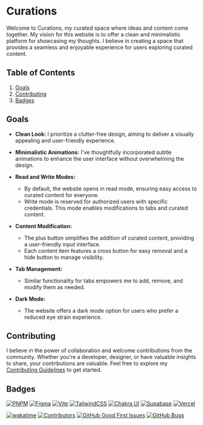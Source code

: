 # Curations

Welcome to Curations, my curated space where ideas and content come together. My vision for this website is to offer a clean and minimalistic platform for showcasing my thoughts. I believe in creating a space that provides a seamless and enjoyable experience for users exploring curated content.

## Table of Contents

1. [Goals](#goals)
2. [Contributing](#contributing)
3. [Badges](#badges)

## Goals

- **Clean Look:** I prioritize a clutter-free design, aiming to deliver a visually appealing and user-friendly experience.

- **Minimalistic Animations:** I've thoughtfully incorporated subtle animations to enhance the user interface without overwhelming the design.

- **Read and Write Modes:**

  - By default, the website opens in read mode, ensuring easy access to curated content for everyone.
  - Write mode is reserved for authorized users with specific credentials. This mode enables modifications to tabs and curated content.

- **Content Modification:**

  - The plus button simplifies the addition of curated content, providing a user-friendly input interface.
  - Each content item features a cross button for easy removal and a hide button to manage visibility.

- **Tab Management:**

  - Similar functionality for tabs empowers me to add, remove, and modify them as needed.

- **Dark Mode:**
  - The website offers a dark mode option for users who prefer a reduced eye strain experience.

## Contributing

I believe in the power of collaboration and welcome contributions from the community. Whether you're a developer, designer, or have valuable insights to share, your contributions are valuable. Feel free to explore my [Contributing Guidelines](CONTRIBUTING.md) to get started.

## Badges

[![PNPM](https://img.shields.io/badge/pnpm-%234a4a4a.svg?style=for-the-badge&logo=pnpm&logoColor=f69220&style=flat)](https://pnpm.io/)
[![Figma](https://img.shields.io/badge/figma-%23F24E1E.svg?style=for-the-badge&logo=figma&logoColor=white&style=flat)](https://www.figma.com/file/ZpLuGbcAo7YNKoF5qxZp7D/Screen?type=design&node-id=0-1&mode=design)
[![Vite](https://img.shields.io/badge/vite-%23646CFF.svg?style=for-the-badge&logo=vite&logoColor=white&style=flat)](https://vitejs.dev/)
[![TailwindCSS](https://img.shields.io/badge/tailwindcss-%2338B2AC.svg?style=for-the-badge&logo=tailwind-css&logoColor=white&style=flat)](https://tailwindcss.com/)
[![Chakra UI](https://img.shields.io/badge/Chakra--UI-319795?style=for-the-badge&logo=chakra-ui&logoColor=white&style=flat)](https://chakra-ui.com/)
[![Supabase](https://img.shields.io/badge/Supabase-3ECF8E?style=for-the-badge&logo=supabase&logoColor=white&style=flat)](https://supabase.com/)
[![Vercel](https://img.shields.io/badge/vercel-%23000000.svg?style=for-the-badge&logo=vercel&logoColor=white&style=flat)](https://vercel.com/home)

[![wakatime](https://wakatime.com/badge/user/27934010-074d-44f0-9845-43c66a42f0e8/project/018be881-2205-425b-897b-fb1eef0dd43a.svg)](https://wakatime.com/badge/user/27934010-074d-44f0-9845-43c66a42f0e8/project/018be881-2205-425b-897b-fb1eef0dd43a)
[![Contributors](https://img.shields.io/github/contributors/dubeyanant/Curations?color=brightgreen&style=flat)](https://github.com/dubeyanant/curations/graphs/contributors)
[![GitHub Good First Issues](https://img.shields.io/github/issues/dubeyanant/Curations/good%20first%20issue?color=yellow&style=flat)](https://img.shields.io/github/issues/dubeyanant/Curations/good%20first%20issue?color=yellow&style=flat)
[![GitHub Bugs](https://img.shields.io/github/issues/dubeyanant/Curations/bug?color=red&style=flat)](https://img.shields.io/github/issues/dubeyanant/Curations/bug?color=red&style=flat)
